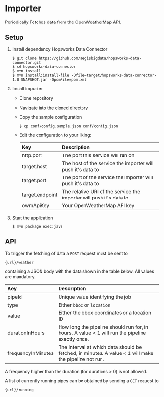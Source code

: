 # Importer

Periodically Fetches data from the [OpenWeatherMap API](https://openweathermap.org/api).

## Setup

1. Install dependency Hopsworks Data Connector

    ```
    $ git clone https://github.com/aegisbigdata/hopsworks-data-connector.git
    $ cd hopsworks-data-connector
    $ mvn install
    $ mvn install:install-file -Dfile=target/hopsworks-data-connector-1.0-SNAPSHOT.jar -DpomFile=pom.xml 
    ```

2. Install importer
    * Clone repository
    * Navigate into the cloned directory
    * Copy the sample configuration

        ```
        $ cp conf/config.sample.json conf/config.json
        ```

    * Edit the configuration to your liking:

        |Key|Description|
        |:--- |:---|
        |http.port| The port this service will run on |
        |target.host| The host of the service the importer will push it's data to |
        |target.port| The port of the service the importer will push it's data to |
        |target.endpoint| The relative URI of the service the importer will push it's data to |
        |owmApiKey| Your OpenWeatherMap API key |

3. Start the application

    ```
    $ mvn package exec:java
    ```

## API

To trigger the fetching of data a `POST` request must be sent to

    {url}/weather
    
containing a JSON body with the data shown in the table below. All values are mandatory.

|Key|Description|
|:--- |:---|
|pipeId| Unique value identifying the job |
|type| Either `bbox` or `location` |
|value| Either the bbox coordinates or a location ID |
|durationInHours| How long the pipeline should run for, in hours. A value < 1 will run the pipeline exactly once. |
|frequencyInMinutes| The interval at which data should be fetched, in minutes. A value < 1 will make the pipeline not run. |

A frequency higher than the duration (for durations > 0) is not allowed.

A list of currently running pipes can be obtained by sending a `GET` request to 

    {url}/running
